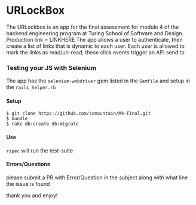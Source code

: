# URLockBox

The URLockbox is an app for the final assessment for module 4 of the backend engineering program at Turing School of Software and Design.
Production link = LINKHERE
The app allows a user to authenticate, then create a list of links that is dynamic to each user.
Each user is allowed to mark the links as read/un-read, these click events trigger an API send to 

### Testing your JS with Selenium

The app has the `selenium-webdriver` gem listed in the `Gemfile` and setup in the `rails_helper.rb`

#### Setup
```$ git clone https://github.com/scmountain/M4-Final.git ```<br>
```$ bundle ```<br>
```$ rake db:create db:migrate ```<br>



#### Use
``` rspec ``` will run the test-suite

#### Errors/Questions
please submit a PR with Error/Question in the subject along with what line the issue is found

thank you and enjoy!
